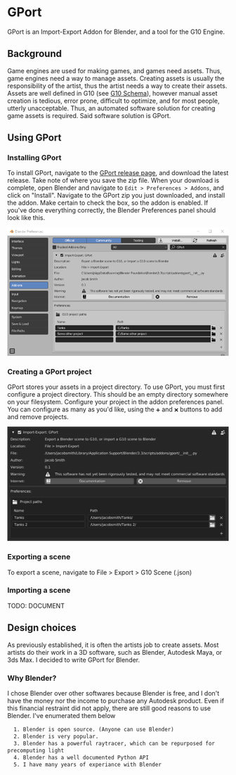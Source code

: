 # GPort
 GPort is an Import-Export Addon for Blender, and a tool for the G10 Engine. 

## Background
 Game engines are used for making games, and games need assets. Thus, game engines need a way to manage assets. Creating assets is usually the responsibility of the artist, thus the artist needs a way to create their assets. Assets are well defined in G10 (see [G10 Schema](https://github.com/Jacob-C-Smith/G10-Schema)), however manual asset creation is tedious, error prone, difficult to optimize, and for most people, utterly unacceptable. Thus, an automated software solution for creating game assets is required. Said software solution is GPort. 

## Using GPort
   
   ### Installing GPort
   To install GPort, navigate to the [GPort release page](https://github.com/Jacob-C-Smith/GPort/releases), and download the latest release. Take note of where you save the zip file. When your download is complete, open Blender and navigate to ```Edit > Preferences > Addons```, and click on "Install". Navigate to the GPort zip you just downloaded, and install the addon. Make certain to check the box, so the addon is enabled. If you've done everything correctly, the Blender Preferences panel should look like this.

   ![Addon Preferences](Blender%20Preferences%20panel.png)

   ### Creating a GPort project

   GPort stores your assets in a project directory. To use GPort, you must first configure a project directory. This should be an empty directory somewhere on your filesystem. Configure your project in the addon preferences panel. You can configure as many as you'd like, using the ```➕``` and ```❌``` buttons to add and remove projects.

   ![Project configuration](Projects.png)

   ### Exporting a scene

   To export a scene, navigate to File > Export > G10 Scene (.json)

   ### Importing a scene

   TODO: DOCUMENT


## Design choices
 As previously established, it is often the artists job to create assets. Most artists do their work in a 3D software, such as Blender, Autodesk Maya, or 3ds Max. I decided to write GPort for Blender. 
 
 ### Why Blender?
 I chose Blender over other softwares because Blender is free, and I don't have the money nor the income to purchase any Autodesk product. Even if this financial restraint did not apply, there are still good reasons to use Blender. I've enumerated them below

      1. Blender is open source. (Anyone can use Blender) 
      2. Blender is very popular.
      3. Blender has a powerful raytracer, which can be repurposed for precomputing light
      4. Blender has a well documented Python API
      5. I have many years of experiance with Blender